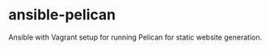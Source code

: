 ansible-pelican
===============

Ansible with Vagrant setup for running Pelican for static website generation.
